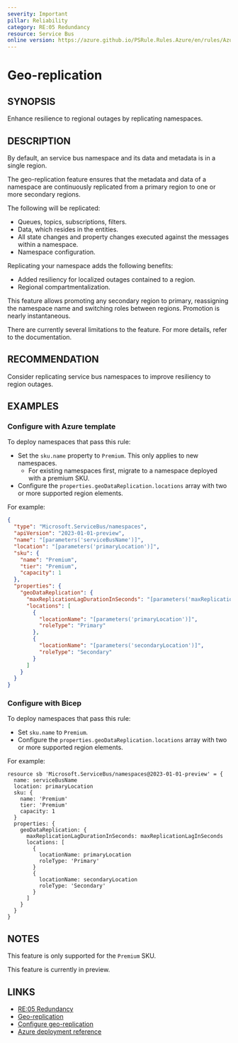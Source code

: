 ```yaml
---
severity: Important
pillar: Reliability
category: RE:05 Redundancy
resource: Service Bus
online version: https://azure.github.io/PSRule.Rules.Azure/en/rules/Azure.ServiceBus.GeoReplica/
---
```


# Geo-replication

## SYNOPSIS

Enhance resilience to regional outages by replicating namespaces.

## DESCRIPTION

By default, an service bus namespace and its data and metadata is in a single region.

The geo-replication feature ensures that the metadata and data of a namespace are continuously replicated from a primary region to one or more secondary regions.

The following will be replicated:

- Queues, topics, subscriptions, filters.
- Data, which resides in the entities.
- All state changes and property changes executed against the messages within a namespace.
- Namespace configuration.

Replicating your namespace adds the following benefits:

- Added resiliency for localized outages contained to a region.
- Regional compartmentalization.

This feature allows promoting any secondary region to primary, reassigning the namespace name and switching roles between regions. Promotion is nearly instantaneous.

There are currently several limitations to the feature. For more details, refer to the documentation.

## RECOMMENDATION

Consider replicating service bus namespaces to improve resiliency to region outages.

## EXAMPLES

### Configure with Azure template

To deploy namespaces that pass this rule:

- Set the `sku.name` property to `Premium`. This only applies to new namespaces.
  - For existing namespaces first, migrate to a namespace deployed with a premium SKU.
- Configure the `properties.geoDataReplication.locations` array with two or more supported region elements.

For example:

```json
{
  "type": "Microsoft.ServiceBus/namespaces",
  "apiVersion": "2023-01-01-preview",
  "name": "[parameters('serviceBusName')]",
  "location": "[parameters('primaryLocation')]",
  "sku": {
    "name": "Premium",
    "tier": "Premium",
    "capacity": 1
  },
  "properties": {
    "geoDataReplication": {
      "maxReplicationLagDurationInSeconds": "[parameters('maxReplicationLagInSeconds')]",
      "locations": [
        {
          "locationName": "[parameters('primaryLocation')]",
          "roleType": "Primary"
        },
        {
          "locationName": "[parameters('secondaryLocation')]",
          "roleType": "Secondary"
        }
      ]
    }
  }
}
```

### Configure with Bicep

To deploy namespaces that pass this rule:

- Set `sku.name` to `Premium`.
- Configure the `properties.geoDataReplication.locations` array with two or more supported region elements.

For example:

```bicep
resource sb 'Microsoft.ServiceBus/namespaces@2023-01-01-preview' = {
  name: serviceBusName
  location: primaryLocation
  sku: {
    name: 'Premium'
    tier: 'Premium'
    capacity: 1
  }
  properties: {
    geoDataReplication: {
      maxReplicationLagDurationInSeconds: maxReplicationLagInSeconds
      locations: [
        {
          locationName: primaryLocation
          roleType: 'Primary'
        }
        {
          locationName: secondaryLocation
          roleType: 'Secondary'
        }
      ]
    }
  }
}
```

## NOTES

This feature is only supported for the `Premium` SKU.

This feature is currently in preview.

## LINKS

- [RE:05 Redundancy](https://learn.microsoft.com/azure/well-architected/reliability/redundancy)
- [Geo-replication](https://learn.microsoft.com/azure/service-bus-messaging/service-bus-geo-replication)
- [Configure geo-replication](https://learn.microsoft.com/azure/service-bus-messaging/service-bus-geo-replication#setup)
- [Azure deployment reference](https://learn.microsoft.com/azure/templates/microsoft.servicebus/namespaces)
